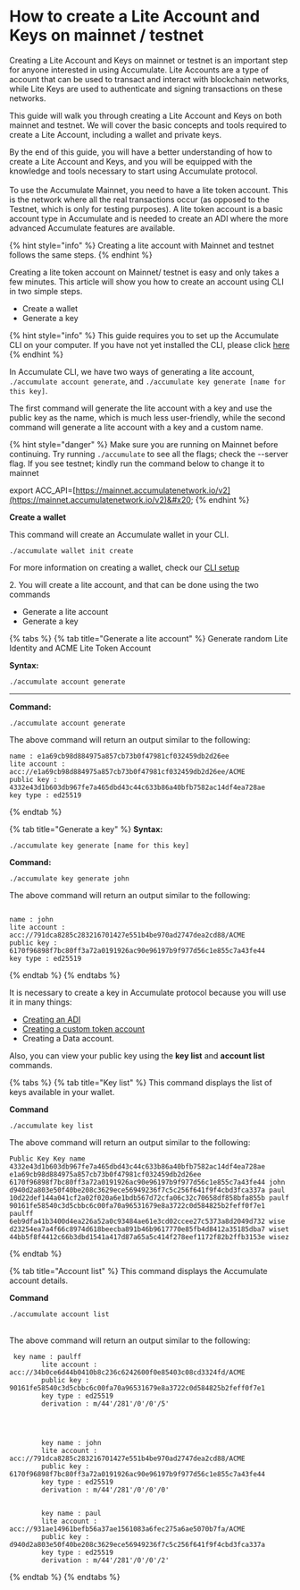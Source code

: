 # How to create a Lite Account and Keys on mainnet / testnet

Creating a Lite Account and Keys on mainnet or testnet is an important step for anyone interested in using Accumulate. Lite Accounts are a type of account that can be used to transact and interact with blockchain networks, while Lite Keys are used to authenticate and signing transactions on these networks.

This guide will walk you through creating a Lite Account and Keys on both mainnet and testnet. We will cover the basic concepts and tools required to create a Lite Account, including a wallet and private keys.

By the end of this guide, you will have a better understanding of how to create a Lite Account and Keys, and you will be equipped with the knowledge and tools necessary to start using Accumulate protocol. \
\
To use the Accumulate Mainnet, you need to have a lite token account. This is the network where all the real transactions occur (as opposed to the Testnet, which is only for testing purposes). A lite token account is a basic account type in Accumulate and is needed to create an ADI where the more advanced Accumulate features are available.&#x20;

{% hint style="info" %}
Creating a lite account with Mainnet and testnet follows the same steps.
{% endhint %}

Creating a lite token account on Mainnet/ testnet is easy and only takes a few minutes. This article will show you how to create an account using CLI in two simple steps. &#x20;

* Create a wallet&#x20;
* Generate a key&#x20;

{% hint style="info" %}
This guide requires you to set up the Accumulate CLI on your computer. If you have not yet installed the CLI, please click [here](https://docs.accumulatenetwork.io/accumulate/cli/cli-setup)
{% endhint %}

In Accumulate CLI, we have two ways of generating a lite account, `./accumulate account generate`, and `./accumulate key generate [name for this key]`. &#x20;

The first command will generate the lite account with a key and use the public key as the name, which is much less user-friendly, while the second command will generate a lite account with a key and a custom name.

{% hint style="danger" %}
Make sure you are running on Mainnet before continuing. Try running `./accumulate` to see all the flags; check the --server flag. If you see testnet; kindly run the command below to change it to mainnet&#x20;

export ACC\_API=[https://mainnet.accumulatenetwork.io/v2](https://mainnet.accumulatenetwork.io/v2)&#x20;
{% endhint %}

**Create a wallet**&#x20;

This command will create an Accumulate wallet in your CLI.

```
./accumulate wallet init create  
```

For more information on creating a wallet, check our [CLI setup](https://docs.accumulatenetwork.io/accumulate/cli/cli-setup)

2\. You will create a lite account, and that can be done using the two commands

* Generate a lite account
* Generate a key

{% tabs %}
{% tab title="Generate a lite account" %}
Generate random Lite Identity and ACME Lite Token Account &#x20;

**Syntax:**&#x20;

```
./accumulate account generate
```

****

**Command:** &#x20;

```
./accumulate account generate 
```



The above command will return an output similar to the following: &#x20;

```
name : e1a69cb98d884975a857cb73b0f47981cf032459db2d26ee 
lite account : acc://e1a69cb98d884975a857cb73b0f47981cf032459db2d26ee/ACME 
public key : 4332e43d1b603db967fe7a465dbd43c44c633b86a40bfb7582ac14df4ea728ae 
key type : ed25519 
```
{% endtab %}

{% tab title="Generate a key" %}
**Syntax:** &#x20;

```
./accumulate key generate [name for this key]  
```



**Command:** &#x20;

```
./accumulate key generate john 
```

&#x20;

The above command will return an output similar to the following: &#x20;

&#x20;

```

name : john 
lite account : acc://791dca8285c283216701427e551b4be970ad2747dea2cd88/ACME 
public key : 6170f96898f7bc80ff3a72a0191926ac90e96197b9f977d56c1e855c7a43fe44 
key type : ed25519 
```
{% endtab %}
{% endtabs %}

It is necessary to create a key in Accumulate protocol because you will use it in many things:&#x20;

* [Creating an ADI](https://docs.accumulatenetwork.io/accumulate/tutorials/create-an-adi-via-cli)
* [Creating a custom token account](https://docs.accumulatenetwork.io/accumulate/tutorials/how-to-create-a-custom-accumulate-token)
* Creating a Data account.&#x20;

Also, you can view your public key using the **key list** and **account list** commands.&#x20;

{% tabs %}
{% tab title="Key list" %}
This command displays the list of keys available in your wallet.&#x20;

&#x20;

**Command**&#x20;

```
./accumulate key list 
```



The above command will return an output similar to the following: &#x20;

```
Public Key Key name 
4332e43d1b603db967fe7a465dbd43c44c633b86a40bfb7582ac14df4ea728ae e1a69cb98d884975a857cb73b0f47981cf032459db2d26ee 
6170f96898f7bc80ff3a72a0191926ac90e96197b9f977d56c1e855c7a43fe44 john 
d940d2a803e50f40be208c3629ece56949236f7c5c256f641f9f4cbd3fca337a paul 
10d22def144a041cf2a02f020a6e1bdb567d72cfa06c32c70658df858bfa855b paulf 
90161fe58540c3d5cbbc6c00fa70a96531679e8a3722c0d584825b2feff0f7e1 paulff 
6eb9dfa41b3400d4ea226a52a0c93484ae61e3cd02ccee27c5373a8d2049d732 wise 
d23254ea7a4f66c8974d618beecba891b46b9617770e85fb4d8412a35185dba7 wiset 
44bb5f8f4412c66b3dbd1541a417d87a65a5c414f278eef1172f82b2ffb3153e wisez 
```
{% endtab %}

{% tab title="Account list" %}
This command displays the Accumulate account details. \
&#x20;

**Command**&#x20;

```
./accumulate account list 
```

\
&#x20;The above command will return an output similar to the following: &#x20;



```
 key name : paulff 
        lite account : acc://34b0ce6d44b0410b8c236c6242600f0e85403c08cd3324fd/ACME 
        public key : 90161fe58540c3d5cbbc6c00fa70a96531679e8a3722c0d584825b2feff0f7e1 
        key type : ed25519 
        derivation : m/44'/281'/0'/0'/5' 
 
 
 
 
        key name : john 
        lite account : acc://791dca8285c283216701427e551b4be970ad2747dea2cd88/ACME 
        public key : 6170f96898f7bc80ff3a72a0191926ac90e96197b9f977d56c1e855c7a43fe44 
        key type : ed25519 
        derivation : m/44'/281'/0'/0'/0' 
 
 
        key name : paul 
        lite account : acc://931ae14961befb56a37ae1561083a6fec275a6ae5070b7fa/ACME 
        public key : d940d2a803e50f40be208c3629ece56949236f7c5c256f641f9f4cbd3fca337a 
        key type : ed25519 
        derivation : m/44'/281'/0'/0'/2' 
```
{% endtab %}
{% endtabs %}
